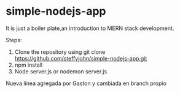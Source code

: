 # simple-nodejs-app

It is just a boiler plate,an introduction to MERN stack development.

Steps:

1. Clone the repository using git clone https://github.com/steffyjohn/simple-nodejs-app.git
2. npm install
3. Node server.js or nodemon server.js

Nueva línea agregada por Gaston y cambiada en branch propio

